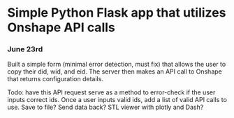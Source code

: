 # Simple Python Flask app that utilizes Onshape API calls 

### June 23rd 
Built a simple form (minimal error detection, must fix) that allows the user to copy their did, wid, and eid. The server then makes an API call to Onshape that returns configuration details.

Todo: have this API request serve as a method to error-check if the user inputs correct ids. Once a user inputs valid ids, add a list of valid API calls to use. 
Save to file? 
Send data back? 
STL viewer with plotly and Dash? 

